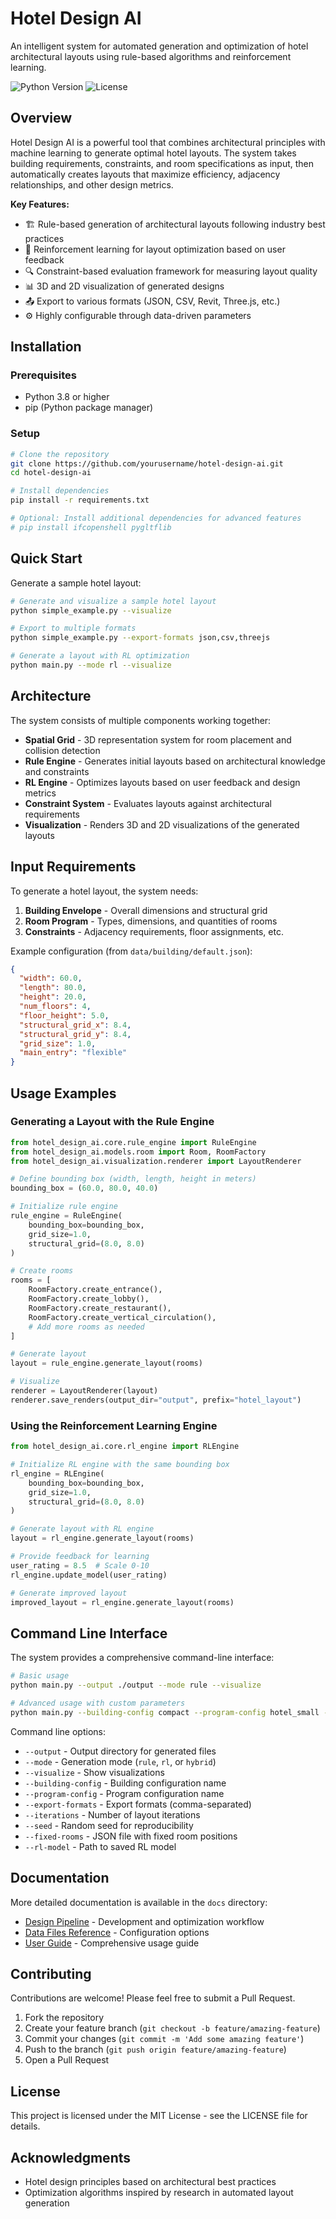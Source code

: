 # Hotel Design AI

An intelligent system for automated generation and optimization of hotel architectural layouts using rule-based algorithms and reinforcement learning.

![Python Version](https://img.shields.io/badge/python-3.8%2B-blue)
![License](https://img.shields.io/badge/license-MIT-green)

## Overview

Hotel Design AI is a powerful tool that combines architectural principles with machine learning to generate optimal hotel layouts. The system takes building requirements, constraints, and room specifications as input, then automatically creates layouts that maximize efficiency, adjacency relationships, and other design metrics.

**Key Features:**
- 🏗️ Rule-based generation of architectural layouts following industry best practices
- 🧠 Reinforcement learning for layout optimization based on user feedback
- 🔍 Constraint-based evaluation framework for measuring layout quality
- 📊 3D and 2D visualization of generated designs
- 📤 Export to various formats (JSON, CSV, Revit, Three.js, etc.)
- ⚙️ Highly configurable through data-driven parameters

## Installation

### Prerequisites
- Python 3.8 or higher
- pip (Python package manager)

### Setup

```bash
# Clone the repository
git clone https://github.com/yourusername/hotel-design-ai.git
cd hotel-design-ai

# Install dependencies
pip install -r requirements.txt

# Optional: Install additional dependencies for advanced features
# pip install ifcopenshell pygltflib
```

## Quick Start

Generate a sample hotel layout:

```bash
# Generate and visualize a sample hotel layout
python simple_example.py --visualize

# Export to multiple formats
python simple_example.py --export-formats json,csv,threejs

# Generate a layout with RL optimization
python main.py --mode rl --visualize
```

## Architecture

The system consists of multiple components working together:

- **Spatial Grid** - 3D representation system for room placement and collision detection
- **Rule Engine** - Generates initial layouts based on architectural knowledge and constraints
- **RL Engine** - Optimizes layouts based on user feedback and design metrics
- **Constraint System** - Evaluates layouts against architectural requirements
- **Visualization** - Renders 3D and 2D visualizations of the generated layouts

## Input Requirements

To generate a hotel layout, the system needs:

1. **Building Envelope** - Overall dimensions and structural grid
2. **Room Program** - Types, dimensions, and quantities of rooms
3. **Constraints** - Adjacency requirements, floor assignments, etc.

Example configuration (from `data/building/default.json`):
```json
{
  "width": 60.0,
  "length": 80.0,
  "height": 20.0,
  "num_floors": 4,
  "floor_height": 5.0,
  "structural_grid_x": 8.4,
  "structural_grid_y": 8.4,
  "grid_size": 1.0,
  "main_entry": "flexible"
}
```

## Usage Examples

### Generating a Layout with the Rule Engine

```python
from hotel_design_ai.core.rule_engine import RuleEngine
from hotel_design_ai.models.room import Room, RoomFactory
from hotel_design_ai.visualization.renderer import LayoutRenderer

# Define bounding box (width, length, height in meters)
bounding_box = (60.0, 80.0, 40.0)

# Initialize rule engine
rule_engine = RuleEngine(
    bounding_box=bounding_box,
    grid_size=1.0,
    structural_grid=(8.0, 8.0)
)

# Create rooms
rooms = [
    RoomFactory.create_entrance(),
    RoomFactory.create_lobby(),
    RoomFactory.create_restaurant(),
    RoomFactory.create_vertical_circulation(),
    # Add more rooms as needed
]

# Generate layout
layout = rule_engine.generate_layout(rooms)

# Visualize
renderer = LayoutRenderer(layout)
renderer.save_renders(output_dir="output", prefix="hotel_layout")
```

### Using the Reinforcement Learning Engine

```python
from hotel_design_ai.core.rl_engine import RLEngine

# Initialize RL engine with the same bounding box
rl_engine = RLEngine(
    bounding_box=bounding_box,
    grid_size=1.0,
    structural_grid=(8.0, 8.0)
)

# Generate layout with RL engine
layout = rl_engine.generate_layout(rooms)

# Provide feedback for learning
user_rating = 8.5  # Scale 0-10
rl_engine.update_model(user_rating)

# Generate improved layout
improved_layout = rl_engine.generate_layout(rooms)
```

## Command Line Interface

The system provides a comprehensive command-line interface:

```bash
# Basic usage
python main.py --output ./output --mode rule --visualize

# Advanced usage with custom parameters
python main.py --building-config compact --program-config hotel_small --mode hybrid --iterations 5 --seed 42
```

Command line options:
- `--output` - Output directory for generated files
- `--mode` - Generation mode (`rule`, `rl`, or `hybrid`)
- `--visualize` - Show visualizations
- `--building-config` - Building configuration name
- `--program-config` - Program configuration name
- `--export-formats` - Export formats (comma-separated)
- `--iterations` - Number of layout iterations
- `--seed` - Random seed for reproducibility
- `--fixed-rooms` - JSON file with fixed room positions
- `--rl-model` - Path to saved RL model

## Documentation

More detailed documentation is available in the `docs` directory:

- [Design Pipeline](docs/hotel-pipeline.md) - Development and optimization workflow
- [Data Files Reference](data/data-files-documentation.md) - Configuration options
- [User Guide](docs/hotel-design-ai-guide.md) - Comprehensive usage guide

## Contributing

Contributions are welcome! Please feel free to submit a Pull Request.

1. Fork the repository
2. Create your feature branch (`git checkout -b feature/amazing-feature`)
3. Commit your changes (`git commit -m 'Add some amazing feature'`)
4. Push to the branch (`git push origin feature/amazing-feature`)
5. Open a Pull Request

## License

This project is licensed under the MIT License - see the LICENSE file for details.

## Acknowledgments

- Hotel design principles based on architectural best practices
- Optimization algorithms inspired by research in automated layout generation
